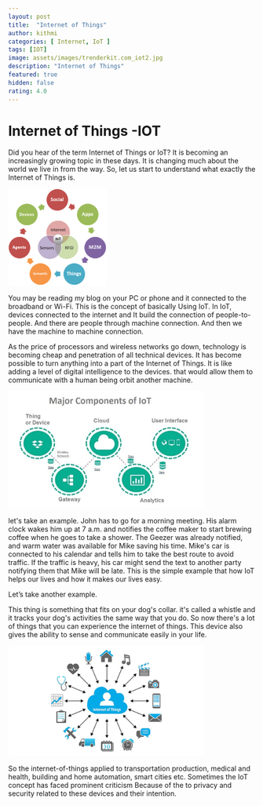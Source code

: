 ```yaml
---
layout: post
title:  "Internet of Things"
author: kithmi
categories: [ Internet, IoT ]
tags: [IOT]
image: assets/images/trenderkit.com_iot2.jpg
description: "Internet of Things"
featured: true
hidden: false
rating: 4.0
---
```


# Internet of Things -IOT


Did you hear of the term Internet of Things or IoT? It is becoming an increasingly growing topic in these days. It is changing much about the world we live in from the way.  So, let us start to understand what exactly the Internet of Things is.

<img src="/assets/images/trenderkit.com_iot1.png" width="200px">


You may be reading my blog on your PC or phone and it connected to the broadband or Wi-Fi. This is the concept of basically Using IoT. In IoT, devices connected to the internet and It build the connection of people-to-people. And there are people through machine connection. And then we have the machine to machine connection.

As the price of processors and wireless networks go down, technology is becoming cheap and penetration of all technical devices. It has become possible to turn anything into a part of the Internet of Things. It is like adding a level of digital intelligence to the devices. that would allow them to communicate with a human being orbit another machine.

<img src="/assets/images/trenderkit.com_iot3.jpg" width="400px">


let's take an example. John has to go for a morning meeting. His alarm clock wakes him up at 7 a.m. and notifies the coffee maker to start brewing coffee when he goes to take a shower.
The Geezer was already notified, and warm water was available for Mike saving his time. Mike's car is connected to his calendar and tells him to take the best route to avoid traffic. If the traffic is heavy, his car might send the text to another party notifying them that Mike will be late. This is the simple example that how IoT helps our lives and how it makes our lives easy.

 Let’s take another example.

This thing is something that fits on your dog's collar. it's called a whistle and it tracks your dog's activities the same way that you do. So now there's a lot of things that you can experience the internet of things. This device also gives the ability to sense and communicate easily in your life. 

<img src="/assets/images/trenderkit.com_iot4.png" width="400px">


So the internet-of-things applied to transportation production, medical and health, building and home automation, smart cities etc. Sometimes the IoT concept has faced prominent criticism Because of the to privacy and security related to these devices and their intention.